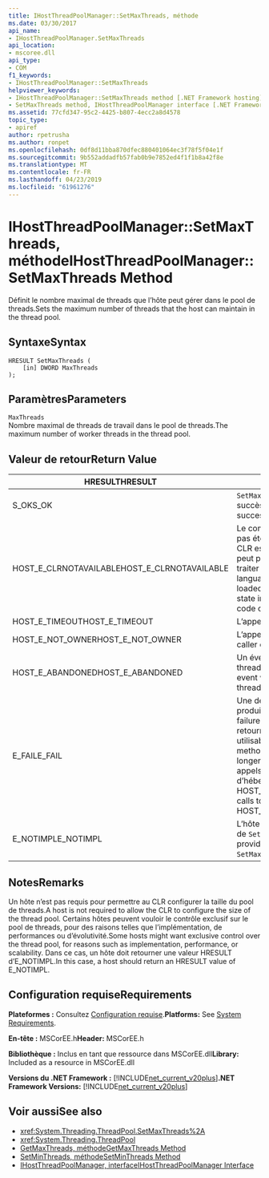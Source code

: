 ```yaml
---
title: IHostThreadPoolManager::SetMaxThreads, méthode
ms.date: 03/30/2017
api_name:
- IHostThreadPoolManager.SetMaxThreads
api_location:
- mscoree.dll
api_type:
- COM
f1_keywords:
- IHostThreadPoolManager::SetMaxThreads
helpviewer_keywords:
- IHostThreadPoolManager::SetMaxThreads method [.NET Framework hosting]
- SetMaxThreads method, IHostThreadPoolManager interface [.NET Framework hosting]
ms.assetid: 77cfd347-95c2-4425-b807-4ecc2a8d4578
topic_type:
- apiref
author: rpetrusha
ms.author: ronpet
ms.openlocfilehash: 0df8d11bba870dfec880401064ec3f78f5f04e1f
ms.sourcegitcommit: 9b552addadfb57fab0b9e7852ed4f1f1b8a42f8e
ms.translationtype: MT
ms.contentlocale: fr-FR
ms.lasthandoff: 04/23/2019
ms.locfileid: "61961276"
---
```

# <a name="ihostthreadpoolmanagersetmaxthreads-method"></a><span data-ttu-id="0b6b3-102">IHostThreadPoolManager::SetMaxThreads, méthode</span><span class="sxs-lookup"><span data-stu-id="0b6b3-102">IHostThreadPoolManager::SetMaxThreads Method</span></span>
<span data-ttu-id="0b6b3-103">Définit le nombre maximal de threads que l’hôte peut gérer dans le pool de threads.</span><span class="sxs-lookup"><span data-stu-id="0b6b3-103">Sets the maximum number of threads that the host can maintain in the thread pool.</span></span>  
  
## <a name="syntax"></a><span data-ttu-id="0b6b3-104">Syntaxe</span><span class="sxs-lookup"><span data-stu-id="0b6b3-104">Syntax</span></span>  
  
```  
HRESULT SetMaxThreads (  
    [in] DWORD MaxThreads  
);  
```  
  
## <a name="parameters"></a><span data-ttu-id="0b6b3-105">Paramètres</span><span class="sxs-lookup"><span data-stu-id="0b6b3-105">Parameters</span></span>  
 `MaxThreads`  
 <span data-ttu-id="0b6b3-106">Nombre maximal de threads de travail dans le pool de threads.</span><span class="sxs-lookup"><span data-stu-id="0b6b3-106">The maximum number of worker threads in the thread pool.</span></span>  
  
## <a name="return-value"></a><span data-ttu-id="0b6b3-107">Valeur de retour</span><span class="sxs-lookup"><span data-stu-id="0b6b3-107">Return Value</span></span>  
  
|<span data-ttu-id="0b6b3-108">HRESULT</span><span class="sxs-lookup"><span data-stu-id="0b6b3-108">HRESULT</span></span>|<span data-ttu-id="0b6b3-109">Description</span><span class="sxs-lookup"><span data-stu-id="0b6b3-109">Description</span></span>|  
|-------------|-----------------|  
|<span data-ttu-id="0b6b3-110">S_OK</span><span class="sxs-lookup"><span data-stu-id="0b6b3-110">S_OK</span></span>|<span data-ttu-id="0b6b3-111">`SetMaxThreads` retourné avec succès.</span><span class="sxs-lookup"><span data-stu-id="0b6b3-111">`SetMaxThreads` returned successfully.</span></span>|  
|<span data-ttu-id="0b6b3-112">HOST_E_CLRNOTAVAILABLE</span><span class="sxs-lookup"><span data-stu-id="0b6b3-112">HOST_E_CLRNOTAVAILABLE</span></span>|<span data-ttu-id="0b6b3-113">Le common language runtime (CLR) n’a pas été chargé dans un processus ou le CLR est dans un état dans lequel il ne peut pas exécuter le code managé ou traiter l’appel avec succès.</span><span class="sxs-lookup"><span data-stu-id="0b6b3-113">The common language runtime (CLR) has not been loaded into a process, or the CLR is in a state in which it cannot run managed code or process the call successfully.</span></span>|  
|<span data-ttu-id="0b6b3-114">HOST_E_TIMEOUT</span><span class="sxs-lookup"><span data-stu-id="0b6b3-114">HOST_E_TIMEOUT</span></span>|<span data-ttu-id="0b6b3-115">L’appel a expiré.</span><span class="sxs-lookup"><span data-stu-id="0b6b3-115">The call timed out.</span></span>|  
|<span data-ttu-id="0b6b3-116">HOST_E_NOT_OWNER</span><span class="sxs-lookup"><span data-stu-id="0b6b3-116">HOST_E_NOT_OWNER</span></span>|<span data-ttu-id="0b6b3-117">L’appelant ne possède pas le verrou.</span><span class="sxs-lookup"><span data-stu-id="0b6b3-117">The caller does not own the lock.</span></span>|  
|<span data-ttu-id="0b6b3-118">HOST_E_ABANDONED</span><span class="sxs-lookup"><span data-stu-id="0b6b3-118">HOST_E_ABANDONED</span></span>|<span data-ttu-id="0b6b3-119">Un événement a été annulé alors qu’un thread bloqué ou Fibre l’attendait.</span><span class="sxs-lookup"><span data-stu-id="0b6b3-119">An event was canceled while a blocked thread or fiber was waiting on it.</span></span>|  
|<span data-ttu-id="0b6b3-120">E_FAIL</span><span class="sxs-lookup"><span data-stu-id="0b6b3-120">E_FAIL</span></span>|<span data-ttu-id="0b6b3-121">Une défaillance grave et inconnue s’est produite.</span><span class="sxs-lookup"><span data-stu-id="0b6b3-121">An unknown, catastrophic failure occurred.</span></span> <span data-ttu-id="0b6b3-122">Lorsqu’une méthode retourne E_FAIL, le CLR n’est plus utilisable au sein du processus.</span><span class="sxs-lookup"><span data-stu-id="0b6b3-122">When a method returns E_FAIL, the CLR is no longer usable within the process.</span></span> <span data-ttu-id="0b6b3-123">Les appels suivants aux méthodes d’hébergement retournent HOST_E_CLRNOTAVAILABLE.</span><span class="sxs-lookup"><span data-stu-id="0b6b3-123">Subsequent calls to hosting methods return HOST_E_CLRNOTAVAILABLE.</span></span>|  
|<span data-ttu-id="0b6b3-124">E_NOTIMPL</span><span class="sxs-lookup"><span data-stu-id="0b6b3-124">E_NOTIMPL</span></span>|<span data-ttu-id="0b6b3-125">L’hôte ne fournit pas une implémentation de `SetMaxThreads`.</span><span class="sxs-lookup"><span data-stu-id="0b6b3-125">The host does not provide an implementation of `SetMaxThreads`.</span></span>|  
  
## <a name="remarks"></a><span data-ttu-id="0b6b3-126">Notes</span><span class="sxs-lookup"><span data-stu-id="0b6b3-126">Remarks</span></span>  
 <span data-ttu-id="0b6b3-127">Un hôte n’est pas requis pour permettre au CLR configurer la taille du pool de threads.</span><span class="sxs-lookup"><span data-stu-id="0b6b3-127">A host is not required to allow the CLR to configure the size of the thread pool.</span></span> <span data-ttu-id="0b6b3-128">Certains hôtes peuvent vouloir le contrôle exclusif sur le pool de threads, pour des raisons telles que l’implémentation, de performances ou d’évolutivité.</span><span class="sxs-lookup"><span data-stu-id="0b6b3-128">Some hosts might want exclusive control over the thread pool, for reasons such as implementation, performance, or scalability.</span></span> <span data-ttu-id="0b6b3-129">Dans ce cas, un hôte doit retourner une valeur HRESULT d’E_NOTIMPL.</span><span class="sxs-lookup"><span data-stu-id="0b6b3-129">In this case, a host should return an HRESULT value of E_NOTIMPL.</span></span>  
  
## <a name="requirements"></a><span data-ttu-id="0b6b3-130">Configuration requise</span><span class="sxs-lookup"><span data-stu-id="0b6b3-130">Requirements</span></span>  
 <span data-ttu-id="0b6b3-131">**Plateformes :** Consultez [Configuration requise](../../../../docs/framework/get-started/system-requirements.md).</span><span class="sxs-lookup"><span data-stu-id="0b6b3-131">**Platforms:** See [System Requirements](../../../../docs/framework/get-started/system-requirements.md).</span></span>  
  
 <span data-ttu-id="0b6b3-132">**En-tête :** MSCorEE.h</span><span class="sxs-lookup"><span data-stu-id="0b6b3-132">**Header:** MSCorEE.h</span></span>  
  
 <span data-ttu-id="0b6b3-133">**Bibliothèque :** Inclus en tant que ressource dans MSCorEE.dll</span><span class="sxs-lookup"><span data-stu-id="0b6b3-133">**Library:** Included as a resource in MSCorEE.dll</span></span>  
  
 <span data-ttu-id="0b6b3-134">**Versions du .NET Framework :** [!INCLUDE[net_current_v20plus](../../../../includes/net-current-v20plus-md.md)]</span><span class="sxs-lookup"><span data-stu-id="0b6b3-134">**.NET Framework Versions:** [!INCLUDE[net_current_v20plus](../../../../includes/net-current-v20plus-md.md)]</span></span>  
  
## <a name="see-also"></a><span data-ttu-id="0b6b3-135">Voir aussi</span><span class="sxs-lookup"><span data-stu-id="0b6b3-135">See also</span></span>

- <xref:System.Threading.ThreadPool.SetMaxThreads%2A>
- <xref:System.Threading.ThreadPool>
- [<span data-ttu-id="0b6b3-136">GetMaxThreads, méthode</span><span class="sxs-lookup"><span data-stu-id="0b6b3-136">GetMaxThreads Method</span></span>](../../../../docs/framework/unmanaged-api/hosting/ihostthreadpoolmanager-getmaxthreads-method.md)
- [<span data-ttu-id="0b6b3-137">SetMinThreads, méthode</span><span class="sxs-lookup"><span data-stu-id="0b6b3-137">SetMinThreads Method</span></span>](../../../../docs/framework/unmanaged-api/hosting/ihostthreadpoolmanager-setminthreads-method.md)
- [<span data-ttu-id="0b6b3-138">IHostThreadPoolManager, interface</span><span class="sxs-lookup"><span data-stu-id="0b6b3-138">IHostThreadPoolManager Interface</span></span>](../../../../docs/framework/unmanaged-api/hosting/ihostthreadpoolmanager-interface.md)
